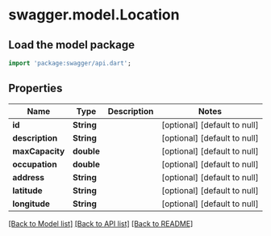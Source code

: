 # swagger.model.Location

## Load the model package
```dart
import 'package:swagger/api.dart';
```

## Properties
Name | Type | Description | Notes
------------ | ------------- | ------------- | -------------
**id** | **String** |  | [optional] [default to null]
**description** | **String** |  | [optional] [default to null]
**maxCapacity** | **double** |  | [optional] [default to null]
**occupation** | **double** |  | [optional] [default to null]
**address** | **String** |  | [optional] [default to null]
**latitude** | **String** |  | [optional] [default to null]
**longitude** | **String** |  | [optional] [default to null]

[[Back to Model list]](../README.md#documentation-for-models) [[Back to API list]](../README.md#documentation-for-api-endpoints) [[Back to README]](../README.md)


